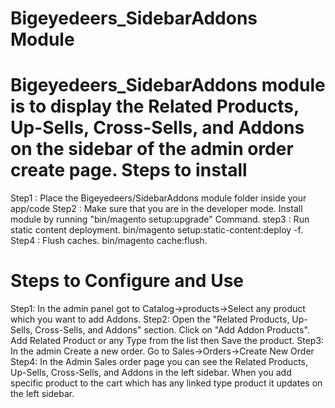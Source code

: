 Bigeyedeers_SidebarAddons Module
==============================

Bigeyedeers_SidebarAddons module is to display the Related Products, Up-Sells, Cross-Sells, and Addons on the sidebar of the admin order create page.
Steps to install
==============================

Step1 : Place the Bigeyedeers/SidebarAddons module folder inside your app/code
Step2 : Make sure that you are in the developer mode. Install module by running "bin/magento setup:upgrade" Command.
step3 : Run static content deployment. bin/magento setup:static-content:deploy -f.
Step4 : Flush caches. bin/magento cache:flush.

Steps to Configure and Use
==============================

Step1: In the admin panel got to Catalog->products->Select any product which you want to add Addons.
Step2: Open the "Related Products, Up-Sells, Cross-Sells, and Addons" section. Click on "Add Addon Products". Add Related Product or any Type from the list then Save the product.
Step3: In the admin Create a new order. Go to Sales->Orders->Create New Order
Step4: In the Admin Sales order page you can see the Related Products, Up-Sells, Cross-Sells, and Addons in the left sidebar. When you add specific product to the cart which has any linked type product it updates on the left sidebar.

